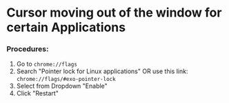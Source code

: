 # Cursor moving out of the window for certain Applications

### Procedures:
1. Go to `chrome://flags`
2. Search "Pointer lock for Linux applications" OR use this link: `chrome://flags/#exo-pointer-lock`
3. Select from Dropdown "Enable"
4. Click "Restart"
